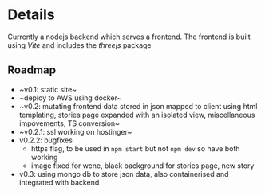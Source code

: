 # Details

Currently a nodejs backend which serves a frontend. The frontend is built using _Vite_ and includes the _threejs_ package

## Roadmap

- ~v0.1: static site~
- ~deploy to AWS using docker~
- ~v0.2: mutating frontend data stored in json mapped to client using html
  templating, stories page expanded with an isolated view, miscellaneous
  impovements, TS conversion~
- ~v0.2.1: ssl working on hostinger~
- v0.2.2: bugfixes
  - https flag, to be used in `npm start` but not `npm dev` so have both working
  - image fixed for wcne, black background for stories page, new story
- v0.3: using mongo db to store json data, also containerised and integrated
  with backend
